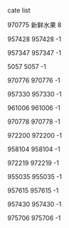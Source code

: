 cate list

970775 新鲜水果 8

957428 957428 -1

957347 957347 -1

5057 5057 -1

970776 970776 -1

957330 957330 -1

961006 961006 -1

970778 970778 -1

972200 972200 -1

958104 958104 -1

972219 972219 -1

955035 955035 -1

957615 957615 -1

957430 957430 -1

975706 975706 -1

